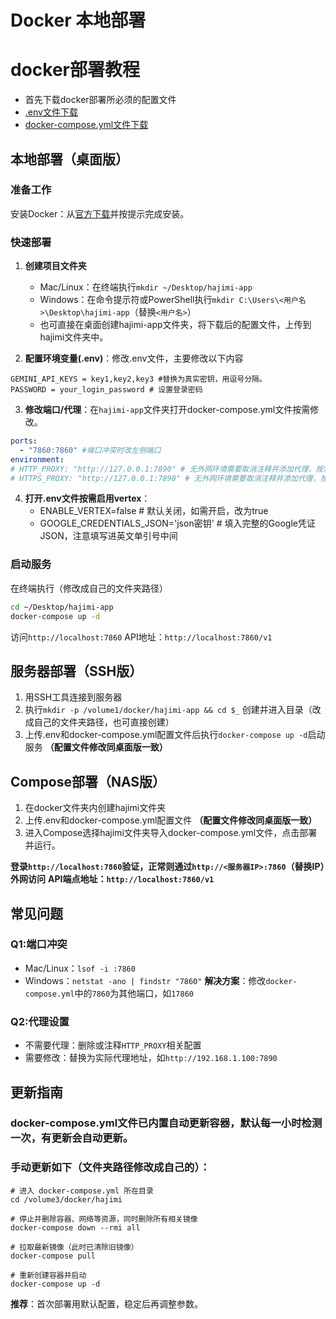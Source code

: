 # Docker 本地部署

# docker部署教程
- 首先下载docker部署所必须的配置文件
- [.env文件下载](https://github.com/beijixingxing/hajimi/blob/main/wiki/docker/.env)
- [docker-compose.yml文件下载](https://github.com/beijixingxing/hajimi/blob/main/wiki/docker/docker-compose.yml)

## 本地部署（桌面版）

### 准备工作
安装Docker：从[官方下载](https://www.docker.com/)并按提示完成安装。

### 快速部署

1. **创建项目文件夹**
    - Mac/Linux：在终端执行`mkdir ~/Desktop/hajimi-app`
    - Windows：在命令提示符或PowerShell执行`mkdir C:\Users\<用户名>\Desktop\hajimi-app`（替换`<用户名>`）
    - 也可直接在桌面创建hajimi-app文件夹，将下载后的配置文件，上传到hajimi文件夹中。

2. **配置环境变量(.env)**：修改.env文件，主要修改以下内容
```env
GEMINI_API_KEYS = key1,key2,key3 #替换为真实密钥，用逗号分隔。
PASSWORD = your_login_password # 设置登录密码
```

3. **修改端口/代理**：在`hajimi-app`文件夹打开docker-compose.yml文件按需修改。
```yml
ports:
  - "7860:7860" #端口冲突时改左侧端口
environment:
# HTTP_PROXY: "http://127.0.0.1:7890" # 无外网环境需要取消注释并添加代理，按需修改
# HTTPS_PROXY: "http://127.0.0.1:7890" # 无外网环境需要取消注释并添加代理，按需修改
```

4. **打开.env文件按需启用vertex**：
    - ENABLE_VERTEX=false # 默认关闭，如需开启，改为true
    - GOOGLE_CREDENTIALS_JSON='json密钥' # 填入完整的Google凭证JSON，注意填写进英文单引号中间

### 启动服务
在终端执行（修改成自己的文件夹路径）
```bash
cd ~/Desktop/hajimi-app 
docker-compose up -d 
```
访问`http://localhost:7860`
API地址：`http://localhost:7860/v1`

## 服务器部署（SSH版）
1. 用SSH工具连接到服务器
2. 执行`mkdir -p /volume1/docker/hajimi-app && cd $_` 创建并进入目录（改成自己的文件夹路径，也可直接创建）
3. 上传.env和docker-compose.yml配置文件后执行`docker-compose up -d`启动服务 **（配置文件修改同桌面版一致）** 

## Compose部署（NAS版）
1. 在docker文件夹内创建hajimi文件夹
2. 上传.env和docker-compose.yml配置文件 **（配置文件修改同桌面版一致）**
3. 进入Compose选择hajimi文件夹导入docker-compose.yml文件，点击部署并运行。

**登录`http://localhost:7860`验证，正常则通过`http://<服务器IP>:7860`（替换IP）外网访问**
**API端点地址：`http://localhost:7860/v1`**

## 常见问题
### Q1:端口冲突
- Mac/Linux：`lsof -i :7860`
- Windows：`netstat -ano | findstr "7860"`
**解决方案**：修改`docker-compose.yml`中的`7860`为其他端口，如`17860`
### Q2:代理设置
- 不需要代理：删除或注释`HTTP_PROXY`相关配置
- 需要修改：替换为实际代理地址，如`http://192.168.1.100:7890`

## 更新指南
### docker-compose.yml文件已内置自动更新容器，默认每一小时检测一次，有更新会自动更新。

### 手动更新如下（文件夹路径修改成自己的）：
```
# 进入 docker-compose.yml 所在目录
cd /volume3/docker/hajimi

# 停止并删除容器、网络等资源，同时删除所有相关镜像
docker-compose down --rmi all

# 拉取最新镜像（此时已清除旧镜像）
docker-compose pull

# 重新创建容器并启动
docker-compose up -d
```
**推荐**：首次部署用默认配置，稳定后再调整参数。
